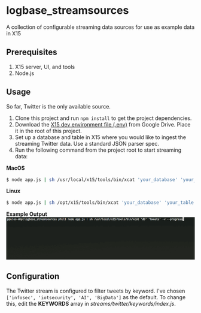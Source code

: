 # logbase_streamsources
A collection of configurable streaming data sources for use as example data in X15

## Prerequisites
1. X15 server, UI, and tools
2. Node.js

## Usage
So far, Twitter is the only available source.

1. Clone this project and run `npm install` to get the project dependencies.
2. Download the [X15 dev environment file (.env)](https://drive.google.com/open?id=0B_stYpBM50nLN19ZMlA3OTh1ZkE) from Google Drive. Place it in the root of this project.
3. Set up a database and table in X15 where you would like to ingest the streaming Twitter data. Use a standard JSON parser spec.
4. Run the following command from the project root to start streaming data:

**MacOS**
```bash
$ node app.js | sh /usr/local/x15/tools/bin/xcat 'your_database' 'your_table' -v --progress
```

**Linux**
```bash
$ node app.js | sh /opt/x15/tools/bin/xcat 'your_database' 'your_table' -v --progress
```

**Example Output**
![image](img/stream-sources.gif)

## Configuration
The Twitter stream is configured to filter tweets by keyword. I've chosen `['infosec',
    'iotsecurity', 'AI', 'BigData']` as the default. To change this, edit the **KEYWORDS** array in *streams/twitter/keywords/index.js*.

